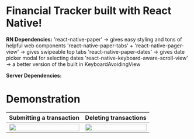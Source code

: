 # Financial Tracker built with React Native!

**RN Dependencies:**
'react-native-paper' -> gives easy styling and tons of helpful web components
'react-native-paper-tabs' + 'react-native-pager-view' -> gives swipeable top tabs
'react-native-paper-dates' -> gives date picker modal for selecting dates
'react-native-keyboard-aware-scroll-view' -> a better version of the built in KeyboardAvoidingView

**Server Dependencies:**


# Demonstration
Submitting a transaction           |  Deleting transactions
:-------------------------:|:-------------------------:
<img src="https://user-images.githubusercontent.com/46547228/160215458-37afef4e-6cba-4233-ab4e-f1a029803b43.gif" width="100%">   |  <img src="https://user-images.githubusercontent.com/46547228/160215569-562cf54e-6acc-4f9a-a3b9-c247b266ddb9.gif" width="100%">  
